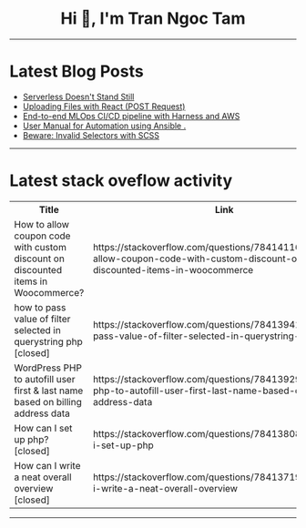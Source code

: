 <h1 align="center">Hi 👋, I'm Tran Ngoc Tam</h1>

---

# Latest Blog Posts 
<!-- BLOG-POST-LIST:START -->
- [Serverless Doesn&#39;t Stand Still](https://dev.to/aws-builders/serverless-doesnt-stand-still-194)
- [Uploading Files with React &lpar;POST Request&rpar;](https://dev.to/luqmanshaban/uploading-files-with-react-post-request-48gj)
- [End-to-end MLOps CI/CD pipeline with Harness and AWS](https://dev.to/harness/end-to-end-mlops-cicd-pipeline-with-harness-and-aws-4084)
- [User Manual for Automation using Ansible .](https://dev.to/khush_1351/user-manual-for-automation-using-ansible--2ihf)
- [Beware: Invalid Selectors with SCSS](https://dev.to/teetotum/beware-invalid-selectors-with-scss-5alj)
<!-- BLOG-POST-LIST:END -->

---

# Latest stack oveflow activity
<table>
  <tr><th>Title</th><th>Link</th></tr>
  <!-- STACKOVERFLOW:START --><tr><td>How to allow coupon code with custom discount on discounted items in Woocommerce?</td><td>https://stackoverflow.com/questions/78414116/how-to-allow-coupon-code-with-custom-discount-on-discounted-items-in-woocommerce</td></tr><tr><td>how to pass value of filter selected in querystring php [closed]</td><td>https://stackoverflow.com/questions/78413941/how-to-pass-value-of-filter-selected-in-querystring-php</td></tr><tr><td>WordPress PHP to autofill user first &amp; last name based on billing address data</td><td>https://stackoverflow.com/questions/78413929/wordpress-php-to-autofill-user-first-last-name-based-on-billing-address-data</td></tr><tr><td>How can I set up php? [closed]</td><td>https://stackoverflow.com/questions/78413808/how-can-i-set-up-php</td></tr><tr><td>How can I write a neat overall overview [closed]</td><td>https://stackoverflow.com/questions/78413719/how-can-i-write-a-neat-overall-overview</td></tr><!-- STACKOVERFLOW:END -->
</table>

---



